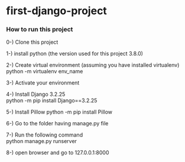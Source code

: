# first-django-project

### How to run this project

0-) Clone this project <br>

1-) install python (the version used for this project 3.8.0) <br>

2-) Create virtual environment (assuming you have installed virtualenv) <br>
python -m virtualenv env_name <br>

3-) Activate your environment <br>

4-) Install Django 3.2.25 <br>
python -m pip install Django==3.2.25 <br>

5-) Install Pillow
python -m pip install Pillow

6-) Go to the folder having manage.py file <br>

7-) Run the following command <br>
python manage.py runserver <br>

8-) open browser and go to 127.0.0.1:8000 <br>

